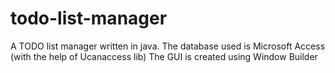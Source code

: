# todo-list-manager
A TODO list manager written in java.
The database used is Microsoft Access (with the help of Ucanaccess lib)
The GUI is created using Window Builder
